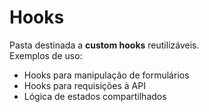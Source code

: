 # Hooks

Pasta destinada a **custom hooks** reutilizáveis.  
Exemplos de uso:

- Hooks para manipulação de formulários
- Hooks para requisições à API
- Lógica de estados compartilhados
